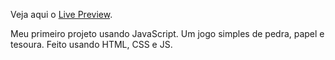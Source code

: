 Veja aqui o [Live Preview](RangelR2.github.io/RPS).

Meu primeiro projeto usando JavaScript.
Um jogo simples de pedra, papel e tesoura. Feito usando HTML, CSS e JS.
